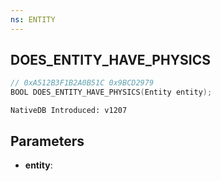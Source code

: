 ```yaml
---
ns: ENTITY
---
```

## DOES_ENTITY_HAVE_PHYSICS

```c
// 0xA512B3F1B2A0B51C 0x9BCD2979
BOOL DOES_ENTITY_HAVE_PHYSICS(Entity entity);
```

```
NativeDB Introduced: v1207
```

## Parameters
* **entity**:

